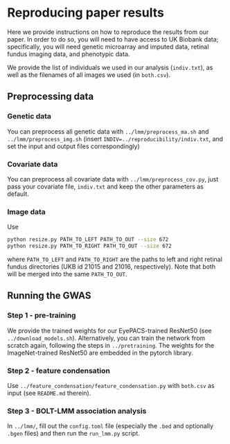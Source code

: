 # Reproducing paper results

Here we provide instructions on how to reproduce the results from our paper. In order to do so, you will need to have access to UK Biobank data; specifically, you will need genetic microarray and imputed data, retinal fundus imaging data, and phenotypic data. 

We provide the list of individuals we used in our analysis (`indiv.txt`), as well as the filenames of all images we used (in `both.csv`).

## Preprocessing data

### Genetic data
You can preprocess all genetic data with `../lmm/preprocess_ma.sh` and `../lmm/preprocess_img.sh` (insert `INDIV=../reproducibility/indiv.txt`, and set the input and output files correspondingly)

### Covariate data
You can preprocess all covariate data with `../lmm/preprocess_cov.py`, just pass your covariate file, `indiv.txt` and keep the other parameters as default.

### Image data
Use 
```bash
python resize.py PATH_TO_LEFT PATH_TO_OUT --size 672
python resize.py PATH_TO_RIGHT PATH_TO_OUT --size 672
```
where `PATH_TO_LEFT` and `PATH_TO_RIGHT` are the paths to left and right retinal fundus directories (UKB id 21015 and 21016, respectively). Note that both will be merged into the same `PATH_TO_OUT`.


## Running the GWAS

### Step 1 - pre-training

We provide the trained weights for our EyePACS-trained ResNet50 (see `../download_models.sh`). Alternatively, you can train the network from scratch again, following the steps in `../pretraining`. The weights for the ImageNet-trained ResNet50 are embedded in the pytorch library.

### Step 2 - feature condensation

Use `../feature_condensation/feature_condensation.py` with `both.csv` as input (see `README.md` therein).

### Step 3 - BOLT-LMM association analysis

In `../lmm/`, fill out the `config.toml` file (especially the `.bed` and optionally `.bgen` files) and then run the `run_lmm.py` script.

